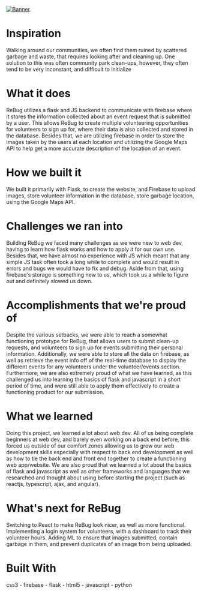 [![Banner](https://media.discordapp.net/attachments/680909766104449042/889154975710720030/unknown.png?width=721&height=525width=1440&height=376)](https://devpost.com/software/rebug)

# Inspiration
Walking around our communities, we often find them ruined by scattered garbage and waste, that requires looking after and cleaning up. One solution to this was often community park clean-ups, however, they often tend to be very inconstant, and difficult to initialize

# What it does
ReBug utilizes a flask and JS backend to communicate with firebase where it stores the information collected about an event request that is submitted by a user. This allows ReBug to create multiple volunteering opportunities for volunteers to sign up for, where their data is also collected and stored in the database. Besides that, we are utilizing firebase in order to store the images taken by the users at each location and utilizing the Google Maps API to help get a more accurate description of the location of an event.

# How we built it
We built it primarily with Flask, to create the website, and Firebase to upload images, store volunteer information in the database, store garbage location, using the Google Maps API.

# Challenges we ran into
Building ReBug we faced many challenges as we were new to web dev, having to learn how flask works and how to apply it for our own use. Besides that, we have almost no experience with JS which meant that any simple JS task often took a long while to complete and would result in errors and bugs we would have to fix and debug. Aside from that, using firebase's storage is something new to us, which took us a while to figure out and definitely slowed us down.

# Accomplishments that we're proud of
Despite the various setbacks, we were able to reach a somewhat functioning prototype for ReBug, that allows users to submit clean-up requests, and volunteers to sign up for events submitting their personal information. Additionally, we were able to store all the data on firebase, as well as retrieve the event info off of the real-time database to display the different events for any volunteers under the volunteer/events section. Furthermore, we are also extremely proud of what we have learned, as this challenged us into learning the basics of flask and javascript in a short period of time, and were still able to apply them effectively to create a functioning product for our submission.

# What we learned
Doing this project, we learned a lot about web dev. All of us being complete beginners at web dev, and barely even working on a back end before, this forced us outside of our comfort zones allowing us to grow our web development skills especially with respect to back end development as well as how to tie the back end and front end together to create a functioning web app/website. We are also proud that we learned a lot about the basics of flask and javascript as well as other frameworks and languages that we researched and thought about using before starting the project (such as reactjs, typescript, ajax, and angular).

# What's next for ReBug
Switching to React to make ReBug look nicer, as well as more functional. Implementing a login system for volunteers, with a dashboard to track their volunteer hours. Adding ML to ensure that images submitted, contain garbage in them, and prevent duplicates of an image from being uploaded.

# Built With
css3 - firebase - flask - html5 - javascript - python
